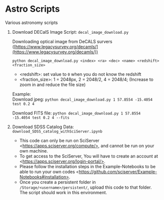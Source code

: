 # Astro Scripts
Various astronomy scripts

1. Download DECalS Image Script: `decal_image_download.py`

    Downloading optical image from DeCALS survers ([https://www.legacysurvey.org/decamls/](https://www.legacysurvey.org/decamls/))

    `python decal_image_download.py <index> <ra> <dec> <name> <redshift> <fraction_size>`

    - \<redshift\>: set value to `0` when you do not know the redshift
    - \<fraction_size\>: 1 = 2048px, 2 = 2048/2, 4 = 2048/4; (Increase to zoom in and reduce the file size)

    Example:  
    Download jpeg: `python decal_image_download.py 1 57.8554 -15.4054 test 0.2 4`
    
    Download FITS file: `python decal_image_download.py 1 57.8554 -15.4054 test 0.2 4 --fits`
    
2. Download SDSS Catalog Data: `download_SDSS_catalog_withSciServer.ipynb`

    - This code can only be run on SciServer \<https://apps.sciserver.org/compute/>, and cannot be run on your own machine.   
    - To get access to the SciServer, You will have to create an account at \<https://apps.sciserver.org/login-portal/>.  
    - Please follow the installation steps in the Example-Notebooks to be able to run your own codes \<https://github.com/sciserver/Example-Notebooks#installation>.
    - Once you create a persistent folder in `/Storage/<username>/persistent/`, upload this code to that folder. The script should work in this environment.
